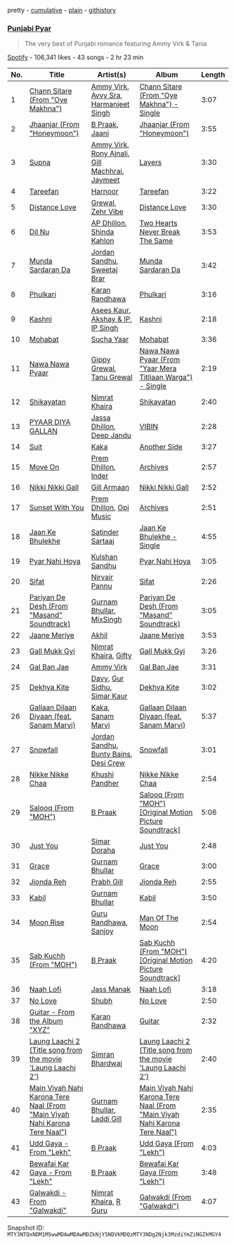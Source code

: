 pretty - [cumulative](/playlists/cumulative/37i9dQZF1DWSKoG4oVafMt.md) - [plain](/playlists/plain/37i9dQZF1DWSKoG4oVafMt) - [githistory](https://github.githistory.xyz/mackorone/spotify-playlist-archive/blob/main/playlists/plain/37i9dQZF1DWSKoG4oVafMt)

### [Punjabi Pyar](https://open.spotify.com/playlist/37i9dQZF1DWSKoG4oVafMt)

> The very best of Punjabi romance featuring Ammy Virk & Tania

[Spotify](https://open.spotify.com/user/spotify) - 106,341 likes - 43 songs - 2 hr 23 min

| No. | Title | Artist(s) | Album | Length |
|---|---|---|---|---|
| 1 | [Chann Sitare \(From "Oye Makhna"\)](https://open.spotify.com/track/4ZlAM2VoFpv0VyZjv34A4o) | [Ammy Virk](https://open.spotify.com/artist/2RlWC7XKizSOsZ8F3uGi59), [Avvy Sra](https://open.spotify.com/artist/1vKd2cgDOiLcV5YA5uy7GG), [Harmanjeet Singh](https://open.spotify.com/artist/5GKQZoriMz17iLIGdRp2Yt) | [Chann Sitare \(From "Oye Makhna"\) \- Single](https://open.spotify.com/album/78eSecjSVDN0T0KDylfVMf) | 3:07 |
| 2 | [Jhaanjar \(From "Honeymoon"\)](https://open.spotify.com/track/6UCOYYKgwCJpENkEFHjw50) | [B Praak](https://open.spotify.com/artist/56SjZARoEvag3RoKWIb16j), [Jaani](https://open.spotify.com/artist/5gZhfbckaWo89OzDSk3gdT) | [Jhaanjar \(From "Honeymoon"\)](https://open.spotify.com/album/0NpT6q3W06PVHcCnE5Ifyl) | 3:55 |
| 3 | [Supna](https://open.spotify.com/track/7ox1IleIMKORc2xZ1DcQnQ) | [Ammy Virk](https://open.spotify.com/artist/2RlWC7XKizSOsZ8F3uGi59), [Rony Ajnali](https://open.spotify.com/artist/0N2lT1m7rG0klYHZrkyMPw), [Gill Machhrai](https://open.spotify.com/artist/4r4r2gGaA74pul0n6FiRsE), [Jaymeet](https://open.spotify.com/artist/1DU68vYYJqrO7fXt6X7ZkJ) | [Layers](https://open.spotify.com/album/2OetgEbORLw9T6yNAnzs3B) | 3:30 |
| 4 | [Tareefan](https://open.spotify.com/track/38fyfLQMYfsrspaWvqE4Js) | [Harnoor](https://open.spotify.com/artist/4eB5clMaoi0cCRnCwLkkiS) | [Tareefan](https://open.spotify.com/album/3fhpaWdEVfpp2q5eOHwY0d) | 3:22 |
| 5 | [Distance Love](https://open.spotify.com/track/55nRhkhe7ckZhazYrv6ZOX) | [Grewal](https://open.spotify.com/artist/6Wg3YW7eun3woBKYL8jJT6), [Zehr Vibe](https://open.spotify.com/artist/48cVwD5hffidwvlxLCc2pm) | [Distance Love](https://open.spotify.com/album/0FSTdbfd0XFtEjWK8VCjgY) | 3:30 |
| 6 | [Dil Nu](https://open.spotify.com/track/7AsG1F1eMWd17RYan8M3Wm) | [AP Dhillon](https://open.spotify.com/artist/6LEG9Ld1aLImEFEVHdWNSB), [Shinda Kahlon](https://open.spotify.com/artist/6aQfrWHwAcuY8IYItbChZh) | [Two Hearts Never Break The Same](https://open.spotify.com/album/0eZKTY3yDMqMTrVvtcEokh) | 3:53 |
| 7 | [Munda Sardaran Da](https://open.spotify.com/track/7ssVTIHPAoQq8xU0uP30TV) | [Jordan Sandhu](https://open.spotify.com/artist/3TozxPbDes76aGFdfv7PMv), [Sweetaj Brar](https://open.spotify.com/artist/2B4azLEfuhlG2ykxCaQJWk) | [Munda Sardaran Da](https://open.spotify.com/album/5MaQSztrVCuU00qBsmjmcO) | 3:42 |
| 8 | [Phulkari](https://open.spotify.com/track/1f660M0jwz7F4qlDjTSLmO) | [Karan Randhawa](https://open.spotify.com/artist/3mnR9SJ3hfV6EcrGKH44H9) | [Phulkari](https://open.spotify.com/album/3skDjGnv85nUKxVQknCk2B) | 3:16 |
| 9 | [Kashni](https://open.spotify.com/track/0dGCeam7cfKSUZwLuMZ1kd) | [Asees Kaur](https://open.spotify.com/artist/1sVmXkzX2ukc6QvasrDBES), [Akshay & IP](https://open.spotify.com/artist/2jiSIlVrIaBnJA2x4jqqvf), [IP Singh](https://open.spotify.com/artist/7pauOFC9bRqioSX30AvNkG) | [Kashni](https://open.spotify.com/album/4HzBIJZkf2mUIeGQBjYFkB) | 2:18 |
| 10 | [Mohabat](https://open.spotify.com/track/0aVpOPirZUdeJon1ikS9M5) | [Sucha Yaar](https://open.spotify.com/artist/3796Al8KerYiCPaOK1vHZJ) | [Mohabat](https://open.spotify.com/album/3iaLLjl5QBpuYMljsK9fOr) | 3:36 |
| 11 | [Nawa Nawa Pyaar](https://open.spotify.com/track/50DyjmQxDUAygFT31rD1kT) | [Gippy Grewal](https://open.spotify.com/artist/5kvGYraWFlXs2Jbt1Kphn8), [Tanu Grewal](https://open.spotify.com/artist/1eineiKpO6pp1nt22iwu47) | [Nawa Nawa Pyaar \(From "Yaar Mera Titliaan Warga"\) \- Single](https://open.spotify.com/album/2UbFUgSQy4u09v1jzah7qy) | 2:19 |
| 12 | [Shikayatan](https://open.spotify.com/track/4M0gBdxmNHpFql2o3lre9t) | [Nimrat Khaira](https://open.spotify.com/artist/0ea0y5ZxnN5TbEDzNtx5Fk) | [Shikayatan](https://open.spotify.com/album/392bVyibCeU6hQJN494LoW) | 2:40 |
| 13 | [PYAAR DIYA GALLAN](https://open.spotify.com/track/7LWWWB3Ht5L3bW9JpqMwCI) | [Jassa Dhillon](https://open.spotify.com/artist/2vJvM1hPBYqDoGBje0kRMd), [Deep Jandu](https://open.spotify.com/artist/2RJawMqX9ESxws2KMtHyP3) | [VIBIN](https://open.spotify.com/album/2GPHbR6aZ2rZooX6dF1nwB) | 2:28 |
| 14 | [Suit](https://open.spotify.com/track/5hP26tC5gV42IwhYMQ4nLA) | [Kaka](https://open.spotify.com/artist/1Oh5bPXjw5jreVFhKc4jux) | [Another Side](https://open.spotify.com/album/3wd8Hr4S8649tc3kTuy3ch) | 3:27 |
| 15 | [Move On](https://open.spotify.com/track/7s8wMKOZLOxwO7gzovABYN) | [Prem Dhillon](https://open.spotify.com/artist/6IP4VnqS1pOiQcPVP4zx0H), [Inder](https://open.spotify.com/artist/4BTiv9wnMrhxZNxaTb3rwT) | [Archives](https://open.spotify.com/album/6KmQIkfNTKlHizxBbXCxBq) | 2:57 |
| 16 | [Nikki Nikki Gall](https://open.spotify.com/track/5agAgnkQhRu7Kk5DJUBSwk) | [Gill Armaan](https://open.spotify.com/artist/185mLK0dEN6C4lbMADRODF) | [Nikki Nikki Gall](https://open.spotify.com/album/4hGAjzQsnLCBnXDddOjOdD) | 2:52 |
| 17 | [Sunset With You](https://open.spotify.com/track/1BwP2jVdo1DjkH84rxRVhi) | [Prem Dhillon](https://open.spotify.com/artist/6IP4VnqS1pOiQcPVP4zx0H), [Opi Music](https://open.spotify.com/artist/4z2hcMAL6JpUDOesb2ls5b) | [Archives](https://open.spotify.com/album/6KmQIkfNTKlHizxBbXCxBq) | 2:51 |
| 18 | [Jaan Ke Bhulekhe](https://open.spotify.com/track/3iB4cghiQu56GfqpW8ZSdM) | [Satinder Sartaaj](https://open.spotify.com/artist/4rgw8A5vcYinpZLDKHrEdV) | [Jaan Ke Bhulekhe \- Single](https://open.spotify.com/album/4RdL06Z9pMJN6ghGlNDLxr) | 4:55 |
| 19 | [Pyar Nahi Hoya](https://open.spotify.com/track/3Cc8gxx7RX0k3b1O3jghBn) | [Kulshan Sandhu](https://open.spotify.com/artist/6kts6HRiH6lynXnCemu5ap) | [Pyar Nahi Hoya](https://open.spotify.com/album/2TqpTyOLVsI6YN9WXtXSFx) | 3:05 |
| 20 | [Sifat](https://open.spotify.com/track/4RxSQlQNHdlotqEq2GLpNI) | [Nirvair Pannu](https://open.spotify.com/artist/4vIsAZx8AolYa6paJphDGY) | [Sifat](https://open.spotify.com/album/4OTSOeM7hmbCXMh3i4LHVu) | 2:26 |
| 21 | [Pariyan De Desh \(From "Masand" Soundtrack\)](https://open.spotify.com/track/49smvL3XQwdOdTIjTYDoHd) | [Gurnam Bhullar](https://open.spotify.com/artist/45LSiycLy1JsWUMObvPvpX), [MixSingh](https://open.spotify.com/artist/05dG9pMLRWenxzvSmefE6U) | [Pariyan De Desh \(From "Masand" Soundtrack\)](https://open.spotify.com/album/2VJaivHf2ktb01A62hQJdb) | 3:05 |
| 22 | [Jaane Meriye](https://open.spotify.com/track/43f1GdmdYDCsEYK0PpgAy9) | [Akhil](https://open.spotify.com/artist/6zZrFenNe3YPttxZsnQQs1) | [Jaane Meriye](https://open.spotify.com/album/09Lzc4GnZG8krNwgT6HpYo) | 3:53 |
| 23 | [Gall Mukk Gyi](https://open.spotify.com/track/3DWcDfFX2Hb8oNTD4i67yv) | [Nimrat Khaira](https://open.spotify.com/artist/0ea0y5ZxnN5TbEDzNtx5Fk), [Gifty](https://open.spotify.com/artist/5EI0jTvbMGykhnuTBXGQUQ) | [Gall Mukk Gyi](https://open.spotify.com/album/5rJH6PsvkyknJrB7EnmaxR) | 3:26 |
| 24 | [Gal Ban Jae](https://open.spotify.com/track/29d2haeSBT0E7ZIfj21JdF) | [Ammy Virk](https://open.spotify.com/artist/2RlWC7XKizSOsZ8F3uGi59) | [Gal Ban Jae](https://open.spotify.com/album/3kUDb1S9rTTuPauMvSDivX) | 3:31 |
| 25 | [Dekhya Kite](https://open.spotify.com/track/07X7p4jFhHEECps5IBKQ3c) | [Davy](https://open.spotify.com/artist/53DGPAJOq7aJrvYGrumUOV), [Gur Sidhu](https://open.spotify.com/artist/0QntOArZgiNHoemAzwJPu5), [Simar Kaur](https://open.spotify.com/artist/5yI5MjFLwQwfP24OxchqN1) | [Dekhya Kite](https://open.spotify.com/album/2zPnY5L7hwCjuYmpuCCAO5) | 3:02 |
| 26 | [Gallaan Dilaan Diyaan \(feat\. Sanam Marvi\)](https://open.spotify.com/track/6bxNV7WkYRV6GsAgonueDO) | [Kaka](https://open.spotify.com/artist/1Oh5bPXjw5jreVFhKc4jux), [Sanam Marvi](https://open.spotify.com/artist/6ckyg7wmYQLuUqRkLtKnj5) | [Gallaan Dilaan Diyaan \(feat\. Sanam Marvi\)](https://open.spotify.com/album/2CLR2U2nqFk8xbTu9Eu5k5) | 5:37 |
| 27 | [Snowfall](https://open.spotify.com/track/33rfzVxhNEBh0tnt2KXbXI) | [Jordan Sandhu](https://open.spotify.com/artist/3TozxPbDes76aGFdfv7PMv), [Bunty Bains](https://open.spotify.com/artist/4eHycMGKslAXJLcLO4F82x), [Desi Crew](https://open.spotify.com/artist/6lMIhndzcevFkVWSJnXPt2) | [Snowfall](https://open.spotify.com/album/2YMwWwivQX7z4n3913TPZh) | 3:01 |
| 28 | [Nikke Nikke Chaa](https://open.spotify.com/track/6uPemGQUbxNIeBKKgbveXK) | [Khushi Pandher](https://open.spotify.com/artist/6JgrVNpfoFwE3imEDPrzqJ) | [Nikke Nikke Chaa](https://open.spotify.com/album/2yWvNW53jxW9TTt4wSXyBT) | 2:54 |
| 29 | [Salooq \(From "MOH"\)](https://open.spotify.com/track/6fgIBVQ0GJ1kijpGL9N5Vs) | [B Praak](https://open.spotify.com/artist/56SjZARoEvag3RoKWIb16j) | [Salooq \(From "MOH"\) \[Original Motion Picture Soundtrack\]](https://open.spotify.com/album/6eUXw6BZjKb61a27JPzklk) | 5:06 |
| 30 | [Just You](https://open.spotify.com/track/5lIqq03AyvTzFTx099bQL4) | [Simar Doraha](https://open.spotify.com/artist/0jKhGMur9IeyfJiVuS9JjL) | [Just You](https://open.spotify.com/album/5b8GuuiN6ZxpN0xa7HEXuL) | 2:48 |
| 31 | [Grace](https://open.spotify.com/track/5iZR5MN9qvGgnyOblSdlH1) | [Gurnam Bhullar](https://open.spotify.com/artist/45LSiycLy1JsWUMObvPvpX) | [Grace](https://open.spotify.com/album/3BIuAv9phvIqWSXhgWCfXV) | 3:00 |
| 32 | [Jionda Reh](https://open.spotify.com/track/7Jal1MYiDys2FVo6d98NgN) | [Prabh Gill](https://open.spotify.com/artist/4F5ZNBJDep3GTrMip2tpI4) | [Jionda Reh](https://open.spotify.com/album/4amCDGeMFfB17ampvToJHT) | 2:55 |
| 33 | [Kabil](https://open.spotify.com/track/5EXPsVOIeXqd3v1O2m8jp1) | [Gurnam Bhullar](https://open.spotify.com/artist/45LSiycLy1JsWUMObvPvpX) | [Kabil](https://open.spotify.com/album/0kgUMhb4BIxxhxDSJtqxtA) | 3:50 |
| 34 | [Moon Rise](https://open.spotify.com/track/3oWv5qDKYN7MH6FdlglMN5) | [Guru Randhawa](https://open.spotify.com/artist/5rQoBDKFnd1n6BkdbgVaRL), [Sanjoy](https://open.spotify.com/artist/6qjhYs5KNSoSU6fNJqDGIo) | [Man Of The Moon](https://open.spotify.com/album/0jasm0jnhQ6Y6OUYTI1NL6) | 2:54 |
| 35 | [Sab Kuchh \(From "MOH"\)](https://open.spotify.com/track/7HV84VsK9HDX1XJh3mxwaW) | [B Praak](https://open.spotify.com/artist/56SjZARoEvag3RoKWIb16j) | [Sab Kuchh \(From "MOH"\) \[Original Motion Picture Soundtrack\]](https://open.spotify.com/album/6FII2by2pqBRs4ooDQIpI2) | 4:20 |
| 36 | [Naah Lofi](https://open.spotify.com/track/7B8WJgjZzzV1uS7v9z8FGX) | [Jass Manak](https://open.spotify.com/artist/2P9JaCtpbQSuZOgvtPrUJ8) | [Naah Lofi](https://open.spotify.com/album/3Cz2ocxGPWWREjLucIdaO7) | 3:18 |
| 37 | [No Love](https://open.spotify.com/track/08Isz2ETWSBhvIl8UpKYsp) | [Shubh](https://open.spotify.com/artist/5r3wPya2PpeTTsXsGhQU8O) | [No Love](https://open.spotify.com/album/5Zcgog7sQ79ISF32y9nABU) | 2:50 |
| 38 | [Guitar \- From the Album "XYZ"](https://open.spotify.com/track/76XQ1JrztUciUlQHYIXLl0) | [Karan Randhawa](https://open.spotify.com/artist/3mnR9SJ3hfV6EcrGKH44H9) | [Guitar](https://open.spotify.com/album/2cZavSlbZLnEpU938tCGuG) | 2:32 |
| 39 | [Laung Laachi 2 \(Title song from the movie 'Laung Laachi 2'\)](https://open.spotify.com/track/4mLjXblwZkzlkavY0Mnyr1) | [Simran Bhardwaj](https://open.spotify.com/artist/6A64CMEoGKDcGx0EdjjNol) | [Laung Laachi 2 \(Title song from the movie 'Laung Laachi 2'\)](https://open.spotify.com/album/01T0Et0DZK48mihOz6rkyE) | 2:40 |
| 40 | [Main Viyah Nahi Karona Tere Naal \(From "Main Viyah Nahi Karona Tere Naal"\)](https://open.spotify.com/track/6pvWVkFgDbyUMZyCvHOwsJ) | [Gurnam Bhullar](https://open.spotify.com/artist/45LSiycLy1JsWUMObvPvpX), [Laddi Gill](https://open.spotify.com/artist/02ll3hRcqWioHuUSonLpeD) | [Main Viyah Nahi Karona Tere Naal \(From "Main Viyah Nahi Karona Tere Naal"\)](https://open.spotify.com/album/584BMTWDn9yt8V5JVmqshi) | 2:35 |
| 41 | [Udd Gaya \- From "Lekh"](https://open.spotify.com/track/6aFKTWTMLEJA4VqGM3aPbw) | [B Praak](https://open.spotify.com/artist/56SjZARoEvag3RoKWIb16j) | [Udd Gaya \(From "Lekh"\)](https://open.spotify.com/album/3uVhhmevWrSzN4LUyQEvQq) | 4:03 |
| 42 | [Bewafai Kar Gaya \- From "Lekh"](https://open.spotify.com/track/1M0mOOnYovZSKfVDCgLUmF) | [B Praak](https://open.spotify.com/artist/56SjZARoEvag3RoKWIb16j) | [Bewafai Kar Gaya \(From "Lekh"\)](https://open.spotify.com/album/2jy2AMtG3Cw0iYssTHStBI) | 3:48 |
| 43 | [Galwakdi \- From "Galwakdi"](https://open.spotify.com/track/5JxEpyICoZZhfIUh2kr6wE) | [Nimrat Khaira](https://open.spotify.com/artist/0ea0y5ZxnN5TbEDzNtx5Fk), [R Guru](https://open.spotify.com/artist/2LKgaY0VVvgyQniOk6JA3V) | [Galwakdi \(From "Galwakdi"\)](https://open.spotify.com/album/6dbzxc1FRdwLrx3x28mXHd) | 4:07 |

Snapshot ID: `MTY3NTQxNDM1MSwwMDAwMDAwMDZkNjY5NDVkMDQzMTY3NDg2Njk3MzdiYmZiNGZkMGY4`

